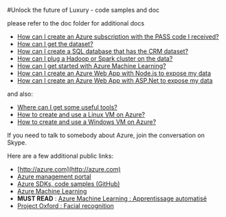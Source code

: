 #Unlock the future of Luxury - code samples and doc

please refer to the doc folder for additional docs

- [How can I create an Azure subscription with the PASS code I received?](doc/AzurePASS.md)
- [How can I get the dataset?](doc/GetTheData.md)
- [How can I create a SQL database that has the CRM dataset?](doc/SQLDatabase.md)
- [How can I plug a Hadoop or Spark cluster on the data?](doc/HDInsight.md)
- [How can I get started with Azure Machine Learning?](doc/AzureML.md)
- [How can I create an Azure Web App with Node.js to expose my data](doc/BackendNode.md)
- [How can I create an Azure Web App with ASP.Net to expose my data](doc/BackendAspNet.md)  

and also:

- [Where can I get some useful tools?](doc/Tools.md)
- [How to create and use a Linux VM on Azure?](doc/AzureLinux.md)
- [How to create and use a Windows VM on Azure?](doc/AzureWindows.md)

If you need to talk to somebody about Azure, join the conversation on Skype.


Here are a few additional public links: 

- [http://azure.com](http://azure.com)
- [Azure management portal](https://portal.azure.com)
- [Azure SDKs, code samples (GitHub)](http://github.com/azure)
- [Azure Machine Learning](http://azure.com/ml)
- **MUST READ** : [Azure Machine Learning : Apprentissage automatisé](http://blogs.msdn.com/b/mlfrance/archive/2015/06/24/azure-machine-learning-et-python-apprentissage-r-233-gulier-et-automatis-233-avec-scikit-learn.aspx) 
- [Project Oxford : Facial recognition](http://blogs.msdn.com/b/mlfrance/archive/2015/08/04/projet-oxford-la-reconnaissance-faciale-224-port-233-e-de-main-et-plus-encore.aspx)
